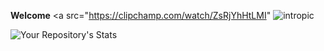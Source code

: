 __Welcome__
<a src="https://clipchamp.com/watch/ZsRjYhHtLMI"
![intropic](https://i.imgur.com/5HJokRM.png)

![Your Repository's Stats](https://github-readme-stats.vercel.app/api?username=qburn93&show_icons=true)



